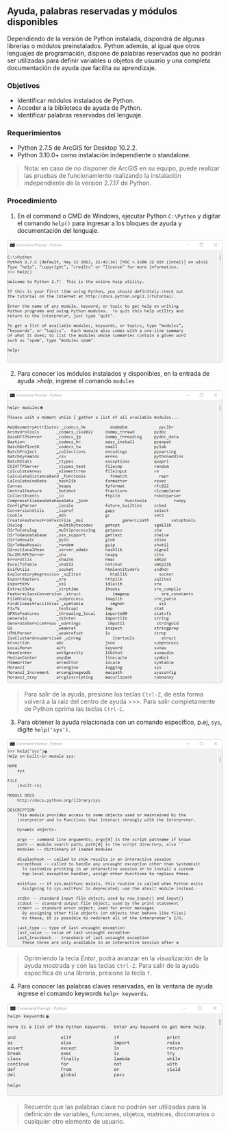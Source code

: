## Ayuda, palabras reservadas y módulos disponibles

Dependiendo de la versión de Python instalada, dispondrá de algunas librerías o módulos preinstalados. Python además, al igual que otros lenguajes de programación, dispone de palabras reservadas que no podrán ser utilizadas para definir variables u objetos de usuario y una completa documentación de ayuda que facilita su aprendizaje.

### Objetivos

* Identificar módulos instalados de Python.
* Acceder a la biblioteca de ayuda de Python.
* Identificar palabras reservadas del lenguaje.


### Requerimientos

* Python 2.7.5 de ArcGIS for Desktop 10.2.2.
* Python 3.10.0+ como instalación independiente o standalone.

> Nota: en caso de no disponer de ArcGIS en su equipo, puede realizar las pruebas de funcionamiento realizando la instalación independiente de la versión 2.7.17 de Python.


### Procedimiento

1. En el command o CMD de Windows, ejecutar Python `C:\Python` y digitar el comando `help()` para ingresar a los bloques de ayuda y documentación del lenguaje.

![R.GISPython.BasicScript.WindowsCMDPythonHelp.png](https://github.com/rcfdtools/R.GISPython/blob/main/HelpModulesKeywords/Screenshot/WindowsCMDPythonHelp.png)

2. Para conocer los módulos instalados y disponibles, en la entrada de ayuda _>help_, ingrese el comando `modules`

![R.GISPython.BasicScript.WindowsCMDPythonHelpModules.png](https://github.com/rcfdtools/R.GISPython/blob/main/HelpModulesKeywords/Screenshot/WindowsCMDPythonHelpModules.png)

> Para salir de la ayuda, presione las teclas `Ctrl-Z`, de esta forma volverá a la raiz del centro de ayuda >>>.
> Para salir completamente de Python oprima las teclas `Ctrl-C`.

3. Para obtener la ayuda relacionada con un comando específico, p.ej, `sys`, digite `help('sys')`.

![R.GISPython.BasicScript.WindowsCMDPythonHelpSys.png](https://github.com/rcfdtools/R.GISPython/blob/main/HelpModulesKeywords/Screenshot/WindowsCMDPythonHelpSys.png)

> Oprimiendo la tecla _Enter_, podrá avanzar en la visualización de la ayuda mostrada y con las teclas `Ctrl-Z`.
> Para salir de la ayuda específica de una librería, presione la tecla `f`.

4. Para conocer las palabras claves reservadas, en la ventana de ayuda ingrese el comando keywords `help> keywords`.

![R.GISPython.BasicScript.WindowsCMDPythonHelpKeywords.png](https://github.com/rcfdtools/R.GISPython/blob/main/HelpModulesKeywords/Screenshot/WindowsCMDPythonHelpKeywords.png)

> Recuerde que las palabras clave no podrán ser utilizadas para la definición de variables, funciones, objetos, matrices, diccionarios o cualquier otro elemento de usuario.
